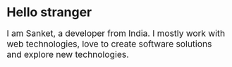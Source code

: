# Hello stranger

<p style="font-size: 1.2rem">I am Sanket, a developer from India. I mostly work with web technologies, love to create software solutions and explore new technologies.</p>
